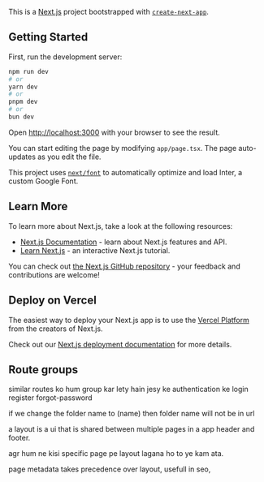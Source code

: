 This is a [Next.js](https://nextjs.org/) project bootstrapped with [`create-next-app`](https://github.com/vercel/next.js/tree/canary/packages/create-next-app).

## Getting Started

First, run the development server:

```bash
npm run dev
# or
yarn dev
# or
pnpm dev
# or
bun dev
```

Open [http://localhost:3000](http://localhost:3000) with your browser to see the result.

You can start editing the page by modifying `app/page.tsx`. The page auto-updates as you edit the file.

This project uses [`next/font`](https://nextjs.org/docs/basic-features/font-optimization) to automatically optimize and load Inter, a custom Google Font.

## Learn More

To learn more about Next.js, take a look at the following resources:

- [Next.js Documentation](https://nextjs.org/docs) - learn about Next.js features and API.
- [Learn Next.js](https://nextjs.org/learn) - an interactive Next.js tutorial.

You can check out [the Next.js GitHub repository](https://github.com/vercel/next.js/) - your feedback and contributions are welcome!

## Deploy on Vercel

The easiest way to deploy your Next.js app is to use the [Vercel Platform](https://vercel.com/new?utm_medium=default-template&filter=next.js&utm_source=create-next-app&utm_campaign=create-next-app-readme) from the creators of Next.js.

Check out our [Next.js deployment documentation](https://nextjs.org/docs/deployment) for more details.


## Route groups
similar routes ko hum group kar lety hain
jesy ke authentication ke login register forgot-password


if we change the folder name to (name) then folder name will not be in url


<!-- lec 14 layouts -->
a layout is a ui that is shared between multiple pages in a app
header and footer.

<!-- hum kisi b folder b layout.tsx create kar sakty hain. -->
<!-- is se wo our b partials hum render kar lain gay -->
agr hum ne kisi specific page pe layout lagana ho to ye kam ata.


page metadata takes precedence over layout, usefull in seo,

<!-- to show active links there is a usePathName hook lec20 -->

<!--23.  loading.tsx create kar dain gay, wo khudi react suspence ka kam kar de gi -->


<!-- you can create a custom request handlers for our routes using a feature called route handler -->
<!-- route handlers are great for making external api requests. -->
